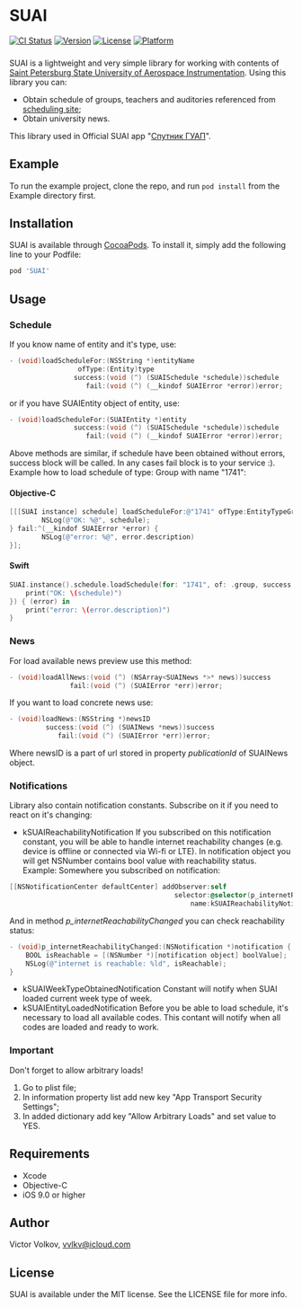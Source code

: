 # SUAI

[![CI Status](https://img.shields.io/travis/vvlkv/SUAI.svg?style=flat)](https://travis-ci.org/vvlkv/SUAI)
[![Version](https://img.shields.io/cocoapods/v/SUAI.svg?style=flat)](https://cocoapods.org/pods/SUAI)
[![License](https://img.shields.io/cocoapods/l/SUAI.svg?style=flat)](https://cocoapods.org/pods/SUAI)
[![Platform](https://img.shields.io/cocoapods/p/SUAI.svg?style=flat)](https://cocoapods.org/pods/SUAI)
###
SUAI is a lightweight and very simple library for working with contents of [Saint Petersburg State University of Aerospace Instrumentation](http://suai.ru).
Using this library you can:
* Obtain schedule of groups, teachers and auditories referenced from [scheduling site](http://rasp.guap.ru);
* Obtain university news.

This library used in Official SUAI app "[Спутник ГУАП](https://itunes.apple.com/ru/app/спутник-гуап/id1234040508?l=en&mt=8)".
## Example
To run the example project, clone the repo, and run `pod install` from the Example directory first.

## Installation

SUAI is available through [CocoaPods](https://cocoapods.org). To install it, simply add the following line to your Podfile:

```ruby
pod 'SUAI'
```
## Usage
### Schedule
If you know name of entity and it's type, use:
```Objective-C
- (void)loadScheduleFor:(NSString *)entityName
                 ofType:(Entity)type
                success:(void (^) (SUAISchedule *schedule))schedule
                   fail:(void (^) (__kindof SUAIError *error))error;
```
or if you have SUAIEntity object of entity, use:
```Objective-C
- (void)loadScheduleFor:(SUAIEntity *)entity
                success:(void (^) (SUAISchedule *schedule))schedule
                   fail:(void (^) (__kindof SUAIError *error))error;
```
Above methods are similar, if schedule have been obtained without errors, success block will be called. In any cases fail block is to your service :).
Example how to load schedule of type: Group with name "1741":
#### Objective-C
```Objective-C
[[[SUAI instance] schedule] loadScheduleFor:@"1741" ofType:EntityTypeGroup success:^(SUAISchedule *schedule) {
        NSLog(@"OK: %@", schedule);
} fail:^(__kindof SUAIError *error) {
        NSLog(@"error: %@", error.description)
}];
```
#### Swift
```Swift
SUAI.instance().schedule.loadSchedule(for: "1741", of: .group, success: { (schedule) in
    print("OK: \(schedule)")
}) { (error) in
    print("error: \(error.description)")
}
```
### News
For load available news preview use this method:
```Objective-C
- (void)loadAllNews:(void (^) (NSArray<SUAINews *>* news))success
               fail:(void (^) (SUAIError *err))error;
```
If you want to load concrete news use:
```Objective-C
- (void)loadNews:(NSString *)newsID
         success:(void (^) (SUAINews *news))success
            fail:(void (^) (SUAIError *err))error;
```
Where newsID is a part of url stored in property *publicationId* of SUAINews object.

### Notifications

Library also contain notification constants. Subscribe on it if you need to react on it's changing:
* kSUAIReachabilityNotification
If you subscribed on this notification constant, you will be able to handle internet reachability changes  (e.g. device is offline or connected via Wi-fi or LTE). In notification object you will get NSNumber contains bool value with reachability status.
Example:
Somewhere you subscribed on notification:

```Objective-C
[[NSNotificationCenter defaultCenter] addObserver:self
                                         selector:@selector(p_internetReachabilityChanged:)
                                             name:kSUAIReachabilityNotification object:nil];
```
And in method *p_internetReachabilityChanged* you can check reachability status:
```Objective-C
- (void)p_internetReachabilityChanged:(NSNotification *)notification {
    BOOL isReachable = [(NSNumber *)[notification object] boolValue];
    NSLog(@"internet is reachable: %ld", isReachable);
}
```
* kSUAIWeekTypeObtainedNotification
Constant will notify when SUAI loaded current week type of week.
* kSUAIEntityLoadedNotification
Before you be able to load schedule, it's necessary to load all available codes. This contant will notify when all codes are loaded and ready to work.

### Important
Don't forget to allow arbitrary loads!
1. Go to plist file;
2. In information property list add new key "App Transport Security Settings";
3. In added dictionary add key "Allow Arbitrary Loads" and set value to YES.
## Requirements
* Xcode
* Objective-C
* iOS 9.0 or higher

## Author

Victor Volkov, vvlkv@icloud.com

## License

SUAI is available under the MIT license. See the LICENSE file for more info.
